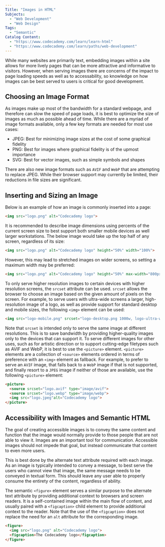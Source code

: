 ```yaml
---
Title: "Images in HTML"
Subjects:
  - "Web Development"
  - "Web Design"
Tags:
  - "Semantic"
Catalog Content:
  - "https://www.codecademy.com/learn/learn-html"
  - "https://www.codecademy.com/learn/paths/web-development"
---
```


While many websites are primarily text, embedding images within a site allows for more lively pages that can be more attractive and informative to visitors. However, when serving images there are concerns of the impact to page loading speeds as well as to accessability, so knowledge on how images can be best served to users is critical for good development. 

## Choosing an Image Format

As images make up most of the bandwidth for a standard webpage, and therefore can slow the speed of page loads, it is best to optimize the size of images as much as possible ahead of time. While there are a myriad of image formats available, only a few key formats are needed for most use cases:

* JPEG: Best for minimizing image sizes at the cost of some graphical fidelity
* PNG: Best for images where graphical fidelity is of the upmost importance
* SVG: Best for vector images, such as simple symbols and shapes

There are also new image formats such as `AVIF` and `WebP` that are attempting to replace JPEG. While their browser support may currently be limited, their reductions in file sizes are significant.   

## Inserting and Sizing an Image

Below is an example of how an image is commonly inserted into a page:

```html
<img src="logo.png" alt="Codecademy logo">
```

It is recommended to describe image dimensions using percents of the current screen size to best support both smaller mobile devices as well larger workstations. The below image would take up the top half of any screen, regardless of its size:

```html
<img src="logo.png" alt="Codecademy logo" height="50%" width="100%">
```

However, this may lead to stretched images on wider screens, so setting a maximum width may be preferred:

```html
<img src="logo.png" alt="Codecademy logo" height="50%" max-width="800px">
```

To only serve higher resolution images to certain devices with higher resolution screens, the `srcset` attribute can be used. `srcset` allows the browser to choose an image based on the given amount of pixels on the screen. For example, to serve users with ultra-wide screens a larger, high-resolution image of a logo, as well as provide support for standard desktop and mobile sizes, the following `<img>` element can be used:

```html
<img src="logo-mobile.png" srcset="logo-desktop.png 1000w, logo-ultra-wide-hires.png 2000w" alt="Codecademy logo">
```

Note that `srcset` is intended only to serve the same image at different resolutions. This is to save bandwidth by providing higher-quality images only to the devices that can support it. To serve different images for other uses, such as for artistic direction or to support cutting-edge filetypes such as AVIF and WebP, it is best to use the `<picture>` element. `<picture>` elements are a collection of `<source>` elements ordered in terms of preference with an `<img>` element as fallback. For example, to prefer to serve an `AVIF` image, that falls back to a `WebP` image if that is not supported, and finally resort to a `JPEG` image if neither of those are available, use the following `<picture>` element:

```html
<picture>
  <source srcset="logo.avif" type="image/avif">
  <source srcset="logo.webp" type="image/webp">
  <img src="logo.jpeg"alt="Codecademy logo">
</picture>
```

## Accessibility with Images and Semantic HTML 

The goal of creating accessible images is to convey the same content and function that the image would normally provide to those people that are not able to view it. Images are an important tool for communication. Accessible images should not impede that goal, but instead communicate that content to even more users. 

This is best done by the alternate text attribute required with each image. As an image is typically intended to convey a message, to best serve the users who cannot view that image, the same message needs to be conveyed in textual form. This should leave any user able to properly consume the entirety of the content, regardless of ability. 

The semantic `<figure>` element serves a similar purpose to the alternate text attribute by providing additional context to browsers and screen readers. It is a self-contained image within the main flow of content, and usually paired with a `<figcaption>` child element to provide additional context to the reader. Note that the use of the `<figcaption>` does not replace the need for an `alt` attribute for the corresponding image. 

```html
<figure>
  <img src="logo.png" alt="Codecademy logo">
  <figcaption>The Codecademy logo</figcaption>
</figure>
```
